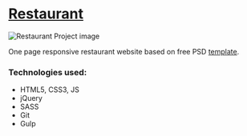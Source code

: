 # <a href="http://fialkiewicz.pl/restaurant">Restaurant</a>
![Restaurant Project image](http://fialkiewicz.pl/img/projects/restaurant.jpg)

One page responsive restaurant website based on free PSD <a href="http://www.oxygenna.com/freebies/free-one-page-psd-template">template</a>.
### Technologies used:
- HTML5, CSS3, JS
- jQuery
- SASS
- Git
- Gulp
